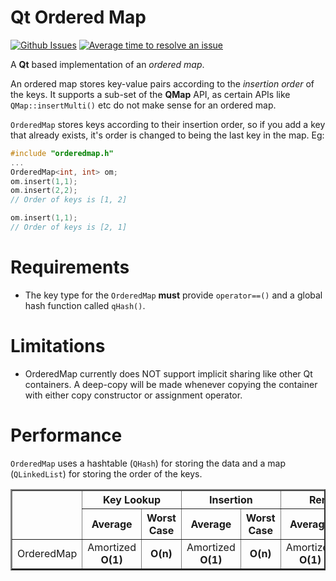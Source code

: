 # Qt Ordered Map

[![Github Issues](https://img.shields.io/github/issues/mandeepsandhu/qt-ordered-map.svg)](https://github.com/mandeepsandhu/qt-ordered-map/issues)
[![Average time to resolve an issue](http://isitmaintained.com/badge/resolution/mandeepsandhu/qt-ordered-map.svg)](http://isitmaintained.com/project/mandeepsandhu/qt-ordered-map
"Average time to resolve an issue")

A **Qt** based implementation of an *ordered map*.

An ordered map stores key-value pairs according to the *insertion order* of the keys. It supports a sub-set of the **QMap** API, as certain APIs like <code>QMap::insertMulti()</code> etc do not make sense for an ordered map.

<code>OrderedMap</code> stores keys according to their insertion order, so if you add a key that already exists, it's order is changed to being the last key in the map. Eg:

```C++
#include "orderedmap.h"
...
OrderedMap<int, int> om;
om.insert(1,1);
om.insert(2,2);
// Order of keys is [1, 2]

om.insert(1,1);
// Order of keys is [2, 1]
```

Requirements
============
- The key type for the <code>OrderedMap</code> **must** provide <code>operator==()</code> and a global hash function called <code>qHash()</code>.

Limitations
===========
- OrderedMap currently does NOT support implicit sharing like other Qt containers. A deep-copy will be made whenever copying the container with either copy constructor or assignment operator.

Performance
===========
<code>OrderedMap</code> uses a hashtable (<code>QHash</code>) for storing the data and a map (<code>QLinkedList</code>) for storing the order of the keys.

<table border=2 cellspacing="2" cellpadding="5%">
<tr>
    <th rowspan=2></th>
    <th colspan=2>Key Lookup</th>
    <th colspan=2>Insertion</th>
    <th colspan=2>Removal</th>
</tr>
<tr>
    <th>Average</th>
    <th>Worst Case</th>
    <th>Average</th>
    <th>Worst Case</th>
    <th>Average</th>
    <th>Worst Case</th>
</tr>
<tr>
    <td align="center">OrderedMap</td>
    <td align="center">Amortized <b>O(1)<b></td>
    <td align="center"><b>O(n)</b></td>
    <td align="center">Amortized <b>O(1)</b></td>
    <td align="center"><b>O(n)</b></td>
    <td align="center">Amortized <b>O(1)</b></td>
    <td align="center"><b>O(n)</b></td>
</tr>
</table>

